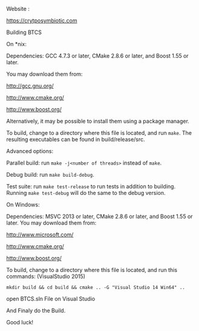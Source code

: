 Website :

https://crytposymbiotic.com

Building BTCS

On *nix:

Dependencies: GCC 4.7.3 or later, CMake 2.8.6 or later, and Boost 1.55 or later.

You may download them from:

http://gcc.gnu.org/

http://www.cmake.org/

http://www.boost.org/

Alternatively, it may be possible to install them using a package manager.

To build, change to a directory where this file is located, and run ```make```. The resulting executables can be found in build/release/src.

Advanced options:

Parallel build: run ```make -j<number of threads>``` instead of ```make```.

Debug build: run ```make build-debug```.

Test suite: run ```make test-release``` to run tests in addition to building. Running ```make test-debug``` will do the same to the debug version.


On Windows:

Dependencies: MSVC 2013 or later, CMake 2.8.6 or later, and Boost 1.55 or later. You may download them from:

http://www.microsoft.com/

http://www.cmake.org/

http://www.boost.org/

To build, change to a directory where this file is located, and run this commands: (VisualStudio 2015)

```
mkdir build && cd build && cmake .. -G "Visual Studio 14 Win64" ..
```

open BTCS.sln File on Visual Studio

And Finaly do the Build.

Good luck!
